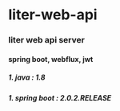 # liter-web-api
### liter web api server
#### spring boot, webflux, jwt 

##### 1. java : 1.8
##### 1. spring boot : 2.0.2.RELEASE
